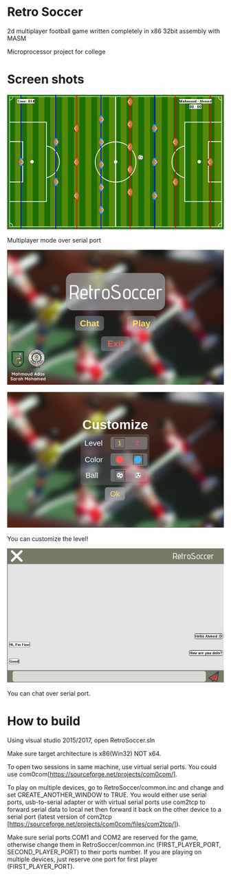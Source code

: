 # Retro Soccer
2d multiplayer football game written completely in x86 32bit assembly with MASM

Microprocessor project for college

# Screen shots

![Gameplay](screenshot0.png)

Multiplayer mode over serial port

![FirstScreen](screenshot1.png)

![CustomizeScreen](screenshot2.png)

You can customize the level!

![Chat](screenshot3.png)

You can chat over serial port.

# How to build

Using visual studio 2015/2017, open RetroSoccer.sln

Make sure target architecture is x86(Win32) NOT x64. 

To open two sessions in same machine, use virtual serial ports. You could use com0com[https://sourceforge.net/projects/com0com/].

To play on multiple devices, go to RetroSoccer/common.inc and change and set CREATE_ANOTHER_WINDOW to TRUE. You would either use serial ports, usb-to-serial adapter or with virtual serial ports use com2tcp to forward serial data to local net then forward it back on the other device to a serial port (latest version of com2tcp [https://sourceforge.net/projects/com0com/files/com2tcp/]).

Make sure serial ports COM1 and COM2 are reserved for the game, otherwise change them in RetroSoccer/common.inc (FIRST_PLAYER_PORT, SECOND_PLAYER_PORT) to their ports number. If you are playing on multiple devices, just reserve one port for first player (FIRST_PLAYER_PORT).




